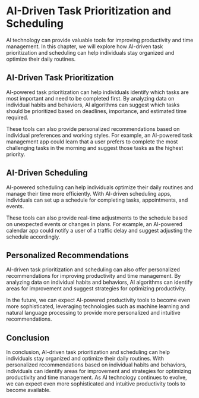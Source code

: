 AI-Driven Task Prioritization and Scheduling
===========================================================================================================

AI technology can provide valuable tools for improving productivity and time management. In this chapter, we will explore how AI-driven task prioritization and scheduling can help individuals stay organized and optimize their daily routines.

AI-Driven Task Prioritization
-----------------------------

AI-powered task prioritization can help individuals identify which tasks are most important and need to be completed first. By analyzing data on individual habits and behaviors, AI algorithms can suggest which tasks should be prioritized based on deadlines, importance, and estimated time required.

These tools can also provide personalized recommendations based on individual preferences and working styles. For example, an AI-powered task management app could learn that a user prefers to complete the most challenging tasks in the morning and suggest those tasks as the highest priority.

AI-Driven Scheduling
--------------------

AI-powered scheduling can help individuals optimize their daily routines and manage their time more efficiently. With AI-driven scheduling apps, individuals can set up a schedule for completing tasks, appointments, and events.

These tools can also provide real-time adjustments to the schedule based on unexpected events or changes in plans. For example, an AI-powered calendar app could notify a user of a traffic delay and suggest adjusting the schedule accordingly.

Personalized Recommendations
----------------------------

AI-driven task prioritization and scheduling can also offer personalized recommendations for improving productivity and time management. By analyzing data on individual habits and behaviors, AI algorithms can identify areas for improvement and suggest strategies for optimizing productivity.

In the future, we can expect AI-powered productivity tools to become even more sophisticated, leveraging technologies such as machine learning and natural language processing to provide more personalized and intuitive recommendations.

Conclusion
----------

In conclusion, AI-driven task prioritization and scheduling can help individuals stay organized and optimize their daily routines. With personalized recommendations based on individual habits and behaviors, individuals can identify areas for improvement and strategies for optimizing productivity and time management. As AI technology continues to evolve, we can expect even more sophisticated and intuitive productivity tools to become available.
